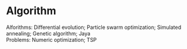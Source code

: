 # Algorithm
Alforithms: Differential evolution; Particle swarm optimization; Simulated annealing; Genetic algorithm; Jaya  
Problems: Numeric optimization; TSP  




